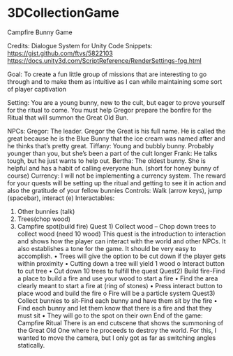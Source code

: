 # 3DCollectionGame

Campfire Bunny Game

Credits:
 Dialogue System for Unity
Code Snippets:
 https://gist.github.com/ftvs/5822103
https://docs.unity3d.com/ScriptReference/RenderSettings-fog.html

Goal:
To create a fun little group of missions that are interesting to go through and to make them as intuitive as I can while maintaining some sort of player captivation

Setting: 
You are a young bunny, new to the cult, but eager to prove yourself for the ritual to come. You must help Gregor prepare the bonfire for the Ritual that will summon the Great Old Bun. 

NPCs:
Gregor: The leader. Gregor the Great is his full name. He is called the great because he is the Blue Bunny that the ice cream was named after and he thinks that’s pretty great.
Tiffany: Young and bubbly bunny. Probably younger than you, but she’s been a part of the cult longer
Frank: He talks tough, but he just wants to help out.
Bertha: The oldest bunny. She is helpful and has a habit of calling everyone hun. (short for honey bunny of course)
Currency:
I will not be implementing a currency system. The reward for your quests will be setting up the ritual and getting to see it in action and also the gratitude of your fellow bunnies
Controls: Walk (arrow keys), jump (spacebar), interact (e)
Interactables:
1.	Other bunnies (talk)
2.	Trees(chop wood)
3.	Campfire spot(build fire)
Quest 1) Collect wood – Chop down trees to collect wood (need 10 wood)
This quest is the introduction to interaction and shows how the player can interact with the world and other NPCs. It also establishes a tone for the game. It should be very easy to accomplish.
•	Trees will give the option to be cut down if the player gets within proximity
•	Cutting down a tree will yield 1 wood
o	Interact button to cut tree
•	Cut down 10 trees to fulfill the quest
Quest2) Build fire-Find a place to build a fire and use your wood to start a fire
•	Find the area clearly meant to start a fire at (ring of stones)
•	Press interact button to place wood and build the fire
o	Fire will be a particle system
Quest3) Collect bunnies to sit-Find each bunny and have them sit by the fire
•	Find each bunny and let them know that there is a fire and that they must sit
•	They will go to the spot on their own
End of the game: Campfire Ritual
There is an end cutscene that shows the summoning of the Great Old One where he proceeds to destroy the world. For this, I wanted to move the camera, but I only got as far as switching angles statically.

